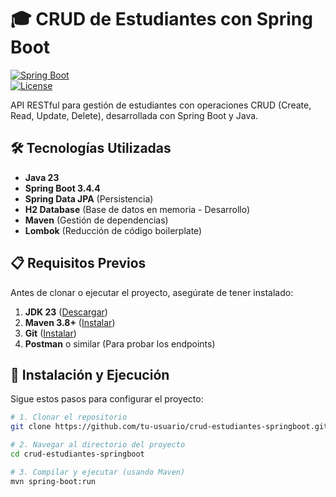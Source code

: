 # 🎓 CRUD de Estudiantes con Spring Boot

[![Spring Boot](https://img.shields.io/badge/Spring%20Boot-3.1.5-brightgreen)](https://spring.io/projects/spring-boot)  
[![License](https://img.shields.io/badge/License-MIT-blue)](LICENSE)

API RESTful para gestión de estudiantes con operaciones CRUD (Create, Read, Update, Delete), desarrollada con Spring Boot y Java.

## 🛠 Tecnologías Utilizadas
- **Java 23**
- **Spring Boot 3.4.4**
- **Spring Data JPA** (Persistencia)
- **H2 Database** (Base de datos en memoria - Desarrollo)
- **Maven** (Gestión de dependencias)
- **Lombok** (Reducción de código boilerplate)

## 📋 Requisitos Previos
Antes de clonar o ejecutar el proyecto, asegúrate de tener instalado:
1. **JDK 23** ([Descargar](https://www.oracle.com/java/technologies/javase/jdk23-archive-downloads.html))
2. **Maven 3.8+** ([Instalar](https://maven.apache.org/install.html))
3. **Git** ([Instalar](https://git-scm.com/))
4. **Postman** o similar (Para probar los endpoints)

## 🚀 Instalación y Ejecución
Sigue estos pasos para configurar el proyecto:

```bash
# 1. Clonar el repositorio
git clone https://github.com/tu-usuario/crud-estudiantes-springboot.git

# 2. Navegar al directorio del proyecto
cd crud-estudiantes-springboot

# 3. Compilar y ejecutar (usando Maven)
mvn spring-boot:run
